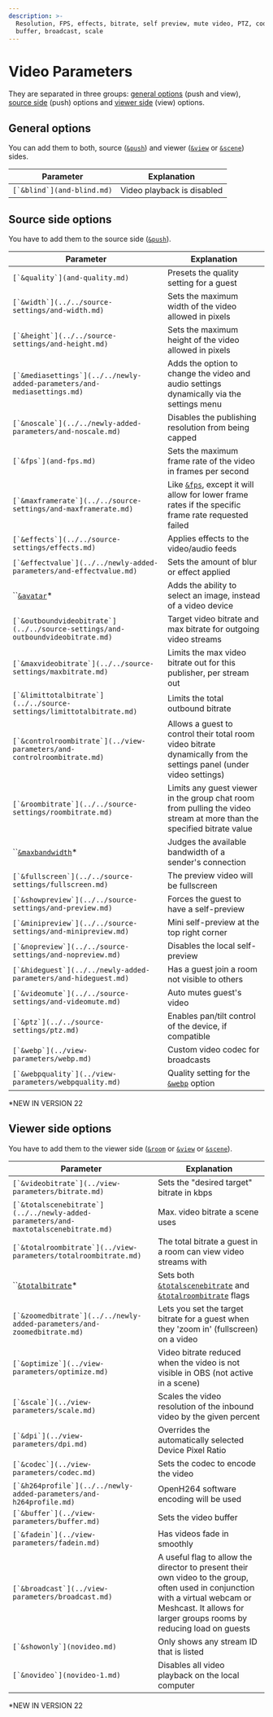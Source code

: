 ```yaml
---
description: >-
  Resolution, FPS, effects, bitrate, self preview, mute video, PTZ, codec,
  buffer, broadcast, scale
---
```


# Video Parameters

They are separated in three groups: [general options](./#general-options) (push and view), [source side](./#source-side-options) (push) options and [viewer side](./#viewer-side-options) (view) options.

## General options

You can add them to both, source ([`&push`](../../source-settings/push.md)) and viewer ([`&view`](../view-parameters/view.md) or [`&scene`](../view-parameters/scene.md)) sides.

| Parameter                    | Explanation                |
| ---------------------------- | -------------------------- |
| ``[`&blind`](and-blind.md)`` | Video playback is disabled |

## Source side options

You have to add them to the source side ([`&push`](../../source-settings/push.md)).

| Parameter                                                                        | Explanation                                                                                                           |
| -------------------------------------------------------------------------------- | --------------------------------------------------------------------------------------------------------------------- |
| ``[`&quality`](and-quality.md)``                                                 | Presets the quality setting for a guest                                                                               |
| ``[`&width`](../../source-settings/and-width.md)``                               | Sets the maximum width of the video allowed in pixels                                                                 |
| ``[`&height`](../../source-settings/and-height.md)``                             | Sets the maximum height of the video allowed in pixels                                                                |
| ``[`&mediasettings`](../../newly-added-parameters/and-mediasettings.md)``        | Adds the option to change the video and audio settings dynamically via the settings menu                              |
| ``[`&noscale`](../../newly-added-parameters/and-noscale.md)``                    | Disables the publishing resolution from being capped                                                                  |
| ``[`&fps`](and-fps.md)``                                                         | Sets the maximum frame rate of the video in frames per second                                                         |
| ``[`&maxframerate`](../../source-settings/and-maxframerate.md)``                 | Like [`&fps`](and-fps.md), except it will allow for lower frame rates if the specific frame rate requested failed     |
| ``[`&effects`](../../source-settings/effects.md)``                               | Applies effects to the video/audio feeds                                                                              |
| ``[`&effectvalue`](../../newly-added-parameters/and-effectvalue.md)``            | Sets the amount of blur or effect applied                                                                             |
| ``[`&avatar`](and-avatar.md)\*                                                   | Adds the ability to select an image, instead of a video device                                                        |
| ``[`&outboundvideobitrate`](../../source-settings/and-outboundvideobitrate.md)`` | Target video bitrate and max bitrate for outgoing video streams                                                       |
| ``[`&maxvideobitrate`](../../source-settings/maxbitrate.md)``                    | Limits the max video bitrate out for this publisher, per stream out                                                   |
| ``[`&limittotalbitrate`](../../source-settings/limittotalbitrate.md)``           | Limits the total outbound bitrate                                                                                     |
| ``[`&controlroombitrate`](../view-parameters/and-controlroombitrate.md)``        | Allows a guest to control their total room video bitrate dynamically from the settings panel (under video settings)   |
| ``[`&roombitrate`](../../source-settings/roombitrate.md)``                       | Limits any guest viewer in the group chat room from pulling the video stream at more than the specified bitrate value |
| ``[`&maxbandwidth`](and-maxbandwidth.md)\*                                       | Judges the available bandwidth of a sender's connection                                                               |
| ``[`&fullscreen`](../../source-settings/fullscreen.md)``                         | The preview video will be fullscreen                                                                                  |
| ``[`&showpreview`](../../source-settings/and-preview.md)``                       | Forces the guest to have a self-preview                                                                               |
| ``[`&minipreview`](../../source-settings/and-minipreview.md)``                   | Mini self-preview at the top right corner                                                                             |
| ``[`&nopreview`](../../source-settings/and-nopreview.md)``                       | Disables the local self-preview                                                                                       |
| ``[`&hideguest`](../../newly-added-parameters/and-hideguest.md)``                | Has a guest join a room not visible to others                                                                         |
| ``[`&videomute`](../../source-settings/and-videomute.md)``                       | Auto mutes guest's video                                                                                              |
| ``[`&ptz`](../../source-settings/ptz.md)``                                       | Enables pan/tilt control of the device, if compatible                                                                 |
| ``[`&webp`](../view-parameters/webp.md)``                                        | Custom video codec for broadcasts                                                                                     |
| ``[`&webpquality`](../view-parameters/webpquality.md)``                          | Quality setting for the [`&webp`](../view-parameters/webp.md) option                                                  |

\*NEW IN VERSION 22

## **Viewer side options**

You have to add them to the viewer side ([`&room`](../../general-settings/room.md) or [`&view`](../view-parameters/view.md) or [`&scene`](../view-parameters/scene.md)).

| Parameter                                                                            | Explanation                                                                                                                                                                                            |
| ------------------------------------------------------------------------------------ | ------------------------------------------------------------------------------------------------------------------------------------------------------------------------------------------------------ |
| ``[`&videobitrate`](../view-parameters/bitrate.md)``                                 | Sets the "desired target" bitrate in kbps                                                                                                                                                              |
| ``[`&totalscenebitrate`](../../newly-added-parameters/and-maxtotalscenebitrate.md)`` | Max. video bitrate a scene uses                                                                                                                                                                        |
| ``[`&totalroombitrate`](../view-parameters/totalroombitrate.md)``                    | The total bitrate a guest in a room can view video streams with                                                                                                                                        |
| ``[`&totalbitrate`](and-totalbitrate.md)\*                                           | Sets both [`&totalscenebitrate`](../../newly-added-parameters/and-maxtotalscenebitrate.md) and [`&totalroombitrate`](../view-parameters/totalroombitrate.md) flags                                     |
| ``[`&zoomedbitrate`](../../newly-added-parameters/and-zoomedbitrate.md)``            | Lets you set the target bitrate for a guest when they 'zoom in' (fullscreen) on a video                                                                                                                |
| ``[`&optimize`](../view-parameters/optimize.md)``                                    | Video bitrate reduced when the video is not visible in OBS (not active in a scene)                                                                                                                     |
| ``[`&scale`](../view-parameters/scale.md)``                                          | Scales the video resolution of the inbound video by the given percent                                                                                                                                  |
| ``[`&dpi`](../view-parameters/dpi.md)``                                              | Overrides the automatically selected Device Pixel Ratio                                                                                                                                                |
| ``[`&codec`](../view-parameters/codec.md)``                                          | Sets the codec to encode the video                                                                                                                                                                     |
| ``[`&h264profile`](../../newly-added-parameters/and-h264profile.md)``                | OpenH264 software encoding will be used                                                                                                                                                                |
| ``[`&buffer`](../view-parameters/buffer.md)``                                        | Sets the video buffer                                                                                                                                                                                  |
| ``[`&fadein`](../view-parameters/fadein.md)``                                        | Has videos fade in smoothly                                                                                                                                                                            |
| ``[`&broadcast`](../view-parameters/broadcast.md)``                                  | A useful flag to allow the director to present their own video to the group, often used in conjunction with a virtual webcam or Meshcast. It allows for larger groups rooms by reducing load on guests |
| ``[`&showonly`](novideo.md)``                                                        | Only shows any stream ID that is listed                                                                                                                                                                |
| ``[`&novideo`](novideo-1.md)``                                                       | Disables all video playback on the local computer                                                                                                                                                      |

\*NEW IN VERSION 22
